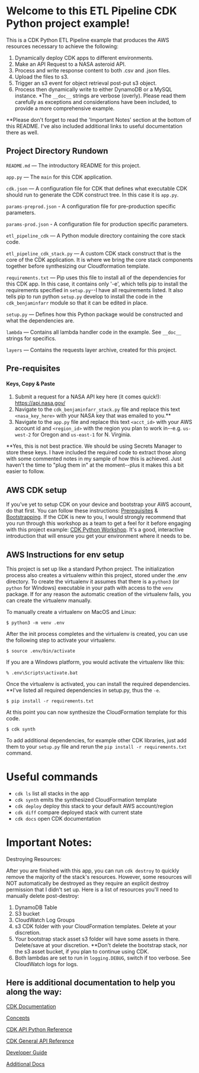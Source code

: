 # Welcome to this ETL Pipeline CDK Python project example!

This is a CDK Python ETL Pipeline example that produces the AWS resources necessary to achieve the following: 
1) Dynamically deploy CDK apps to different environments.
2) Make an API Request to a NASA asteroid API.
3) Process and write response content to both .csv and .json files.
4) Upload the files to s3.
5) Trigger an s3 event for object retrieval post-put s3 object.
6) Process then dynamically write to either DynamoDB or a MySQL instance. 
*The `__doc__` strings are verbose (overly). Please read them carefully as exceptions 
and considerations have been included, to provide a more comprehensive example. 

**Please don't forget to read the 'Important Notes' section at the bottom of this README.
I've also included additional links to useful documentation there as well.

## Project Directory Rundown
`README.md` — The introductory README for this project.

`app.py` — The `main` for this CDK application.

`cdk.json` — A configuration file for CDK that defines what executable CDK should run to generate 
the CDK construct tree. In this case it is `app.py`. 

`params-preprod.json` - A configuration file for pre-production specific parameters.

`params-prod.json` - A configuration file for production specific parameters.

`etl_pipeline_cdk` — A Python module directory containing the core stack code.

`etl_pipeline_cdk_stack.py` — A custom CDK stack construct that is the core of the CDK application. 
It is where we bring the core stack components together before synthesizing our Cloudformation template.

`requirements.txt` — Pip uses this file to install all of the dependencies for this CDK app. 
In this case, it contains only '-e', which tells pip to install the requirements 
specified in `setup.py`--I have all requirements listed. 
It also tells pip to run python `setup.py` develop to install the code in the `cdk_benjaminfarr` module so that it can be edited in place.

`setup.py` — Defines how this Python package would be constructed and what the dependencies are.

`lambda` — Contains all lambda handler code in the example. See `__doc__` strings for specifics. 

`layers` — Contains the requests layer archive, created for this project. 

## Pre-requisites
#### Keys, Copy & Paste
1) Submit a request for a NASA API key here (it comes quick!): https://api.nasa.gov/
2) Navigate to the `cdk_benjaminfarr_stack.py` file and replace this text `<nasa_key_here>`
with your NASA key that was emailed to you.** 
3) Navigate to the `app.py` file and replace this text `<acct_id>` with your AWS account id 
and `<region_id>` with the region you plan to work in--e.g. `us-west-2` for Oregon and `us-east-1` for N. Virginia.

**Yes, this is not best practice. We should be using Secrets Manager to store these keys. 
I have included the required code to extract those along with some commented notes in my sample of how this is achieved. 
Just haven't the time to "plug them in" at the moment--plus it makes this a bit easier to follow.

## AWS CDK setup
If you've yet to setup CDK on your device and bootstrap your AWS account, do that first. You can follow these instructions:
[Prerequisites](https://docs.aws.amazon.com/en_pv/cdk/latest/guide/getting_started.html) 
& [Bootstrapping](https://cdkworkshop.com/20-typescript/20-create-project/500-deploy.html).
If the CDK is new to you, I would strongly recommend that you run through this workshop as a team to get a feel for it before 
engaging with this project example: [CDK Python Workshop](https://cdkworkshop.com/30-python.html). It's a good, interactive 
introduction that will ensure you get your environment where it needs to be.

## AWS Instructions for env setup
This project is set up like a standard Python project.  The initialization
process also creates a virtualenv within this project, stored under the .env
directory.  To create the virtualenv it assumes that there is a `python3`
(or `python` for Windows) executable in your path with access to the `venv`
package. If for any reason the automatic creation of the virtualenv fails,
you can create the virtualenv manually.

To manually create a virtualenv on MacOS and Linux:

```
$ python3 -m venv .env
```

After the init process completes and the virtualenv is created, you can use the following
step to activate your virtualenv.

```
$ source .env/bin/activate
```

If you are a Windows platform, you would activate the virtualenv like this:

```
% .env\Scripts\activate.bat
```

Once the virtualenv is activated, you can install the required dependencies.
**I've listed all required dependencies in setup.py, thus the `-e`. 

```
$ pip install -r requirements.txt
```

At this point you can now synthesize the CloudFormation template for this code.

```
$ cdk synth
```

To add additional dependencies, for example other CDK libraries, just add
them to your `setup.py` file and rerun the `pip install -r requirements.txt`
command.

# Useful commands

 * `cdk ls`          list all stacks in the app
 * `cdk synth`       emits the synthesized CloudFormation template
 * `cdk deploy`      deploy this stack to your default AWS account/region
 * `cdk diff`        compare deployed stack with current state
 * `cdk docs`        open CDK documentation

# Important Notes:
Destroying Resources:

After you are finished with this app, you can run `cdk destroy` to quickly remove the majority 
of the stack's resources. However, some resources will NOT automatically be destroyed as they 
require an explicit destroy permission that I didn't set up. Here is a list of resources you'll 
need to manually delete post-destroy:
1) DynamoDB Table
2) S3 bucket
3) CloudWatch Log Groups
4) s3 CDK folder with your CloudFormation templates. Delete at your discretion. 
5) Your bootstrap stack asset s3 folder will have some assets in there. Delete/save at your discretion. 
**Don't delete the bootstrap stack, nor the s3 asset bucket, if you plan to continue using CDK.
6) Both lambdas are set to run in `logging.DEBUG`, switch if too verbose. See CloudWatch logs for logs. 

## Here is additional documentation to help you along the way:
[CDK Documentation](https://docs.aws.amazon.com/cdk/api/latest/)

[Concepts](https://docs.aws.amazon.com/cdk/latest/guide/core_concepts.html)

[CDK API Python Reference](https://docs.aws.amazon.com/cdk/api/latest/python/index.html)

[CDK General API Reference](https://docs.aws.amazon.com/cdk/api/latest/docs/aws-construct-library.html)

[Developer Guide](https://docs.aws.amazon.com/cdk/latest/guide/home.html)

[Additional Docs](https://docs.aws.amazon.com/cdk/latest/guide/home.html#additional_docs)
